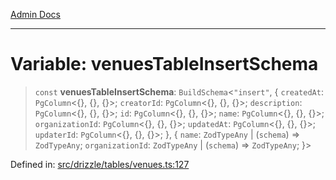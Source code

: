 [Admin Docs](/)

***

# Variable: venuesTableInsertSchema

> `const` **venuesTableInsertSchema**: `BuildSchema`\<`"insert"`, \{ `createdAt`: `PgColumn`\<\{\}, \{\}, \{\}\>; `creatorId`: `PgColumn`\<\{\}, \{\}, \{\}\>; `description`: `PgColumn`\<\{\}, \{\}, \{\}\>; `id`: `PgColumn`\<\{\}, \{\}, \{\}\>; `name`: `PgColumn`\<\{\}, \{\}, \{\}\>; `organizationId`: `PgColumn`\<\{\}, \{\}, \{\}\>; `updatedAt`: `PgColumn`\<\{\}, \{\}, \{\}\>; `updaterId`: `PgColumn`\<\{\}, \{\}, \{\}\>; \}, \{ `name`: `ZodTypeAny` \| (`schema`) => `ZodTypeAny`; `organizationId`: `ZodTypeAny` \| (`schema`) => `ZodTypeAny`; \}\>

Defined in: [src/drizzle/tables/venues.ts:127](https://github.com/syedali237/talawa-api/blob/8be1a1231af103d298d6621405c956dc45d3a73a/src/drizzle/tables/venues.ts#L127)
